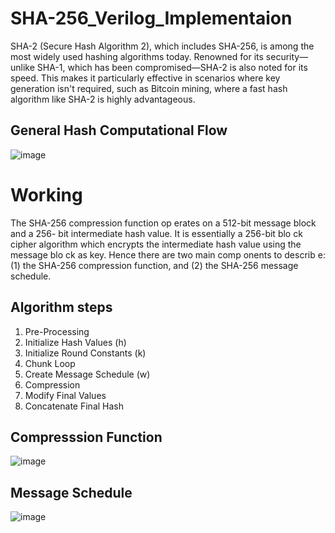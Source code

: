# SHA-256_Verilog_Implementaion
SHA-2 (Secure Hash Algorithm 2), which includes SHA-256, is among the most widely used hashing algorithms today. Renowned for its security—unlike SHA-1, which has been compromised—SHA-2 is also noted for its speed. This makes it particularly effective in scenarios where key generation isn't required, such as Bitcoin mining, where a fast hash algorithm like SHA-2 is highly advantageous.

## General Hash Computational Flow
![image](https://github.com/164adityakumar/curly-dollop/assets/98655260/edfc7cbe-8ff4-41ff-a84a-2a83a2bf31c1)

# Working
The SHA-256 compression function op erates on a 512-bit message block and a 256-
bit intermediate hash value. It is essentially a 256-bit blo ck cipher algorithm which
encrypts the intermediate hash value using the message blo ck as key. Hence there
are two main comp onents to describ e: (1) the SHA-256 compression function, and
(2) the SHA-256 message schedule.

## Algorithm steps
1. Pre-Processing
2. Initialize Hash Values (h)
3. Initialize Round Constants (k)
4. Chunk Loop
5. Create Message Schedule (w)
6. Compression
7. Modify Final Values
8. Concatenate Final Hash


## Compresssion Function
![image](https://github.com/164adityakumar/curly-dollop/assets/98655260/6591b2a1-e7e3-4ac7-9263-9b790cc000b0)

## Message Schedule
![image](https://github.com/164adityakumar/curly-dollop/assets/98655260/972c3405-4d83-4064-a3c9-d68c923c796b)



